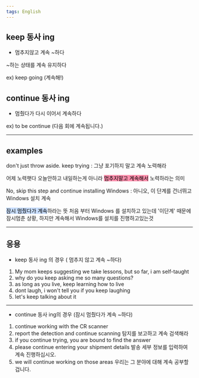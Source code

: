 ```yaml
---
tags: English
---
```

## keep 동사 ing 

- 멈추지않고 계속 ~하다

~하는 상태를 계속 유지하다

ex) keep going (계속해!)

## continue 동사 ing 

- 멈췄다가 다시 이어서 계속하다

ex) to be continue (다음 회에 계속됩니다.)

-----------------
## examples

don't just throw aside. keep trying
: 그냥 포기하지 말고 계속 노력해라

어제 노력햇다 오늘안하고 내일하는게 아니라
<mark style="background: #FF5582A6;">멈추지말고 계속해서</mark> 노력하라는 의미

No, skip this step and continue installing Windows
: 아니오, 이 단계를 건너뛰고 Windows 설치 계속

<mark style="background: #ADCCFFA6;">잠시 멈췄다가 계속</mark>하라는 뜻
처음 부터 Windows 를 설치하고 있는데 '이단계' 때문에 잠시멈춘 상황, 하지만 계속해서 Windows를 설치를 진행하고있는것


-------------------

## 응용

- keep 동사 ing 의 경우  ( 멈추지 않고 계속 ~하다)

1) My mom keeps suggesting we take lessons, but so far, i am self-taught
2) why do you keep asking me so many questions?
3) as long as you live, keep learning how to live
4) dont laugh, i won't tell you if you keep laughing
5) let's keep talking about it
- -------
- continue 동사 ing의 경우 (잠시 멈췄다가 계속 ~하다)
1) continue working with the CR scanner
2) report the detection and continue scanning
	탐지를 보고하고 계속 검색해라
1) if you continue trying, you are bound to find the answer
2) please continue entering your shipment details
	발송 세부 정보를 입력하여 계속 진행하십시오.
1) we will continue working on those areas
	우리는 그 분야에 대해 계속 공부할겁니다.


